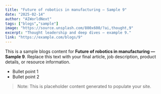 ```yaml
---
title: "Future of robotics in manufacturing — Sample 9"
date: "2025-02-14"
author: "AIWorldNext"
tags: ["blogs","sample"]
image: "https://source.unsplash.com/800x600/?ai,thought,9"
excerpt: "Thought leadership and deep dives — example 9."
link: "https://example.com/blogs/9"
---
```


This is a sample blogs content for **Future of robotics in manufacturing — Sample 9**. Replace this text with your final article, job description, product details, or resource information.

- Bullet point 1
- Bullet point 2

> Note: This is placeholder content generated to populate your site.
